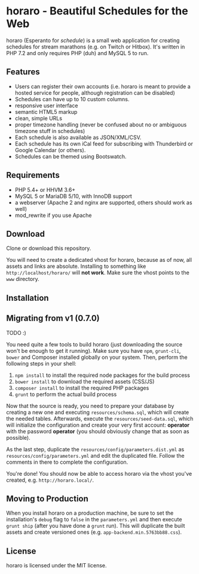 horaro - Beautiful Schedules for the Web
========================================

horaro (Esperanto for *schedule*) is a small web application for creating
schedules for stream marathons (e.g. on Twitch or Hitbox). It's written in
PHP 7.2 and only requires PHP (duh) and MySQL 5 to run.

Features
--------

* Users can register their own accounts (i.e. horaro is meant to provide a
  hosted service for people, although registration can be disabled)
* Schedules can have up to 10 custom columns.
* responsive user interface
* semantic HTML5 markup
* clean, simple URLs
* proper timezone handling (never be confused about no or ambiguous timezone
  stuff in schedules)
* Each schedule is also available as JSON/XML/CSV.
* Each schedule has its own iCal feed for subscribing with Thunderbird or
  Google Calendar (or others).
* Schedules can be themed using Bootswatch.

Requirements
------------

* PHP 5.4+ or HHVM 3.6+
* MySQL 5 or MariaDB 5/10, with InnoDB support
* a webserver (Apache 2 and nginx are supported, others should work as well)
* mod_rewrite if you use Apache

Download
--------

Clone or download this repository.

You will need to create a dedicated vhost for horaro, because as of now, all
assets and links are absolute. Installing to something like
``http://localhost/horaro/`` will **not work**. Make sure the vhost points to
the ``www`` directory.

Installation
------------

## Migrating from v1 (0.7.0)
TODO :)

You need quite a few tools to build horaro (just downloading the source won't be
enough to get it running). Make sure you have ``npm``, ``grunt-cli``, ``bower``
and Composer installed globally on your system. Then, perform the following steps
in your shell:

1. ``npm install`` to install the required node packages for the build process
2. ``bower install`` to download the required assets (CSS/JS)
3. ``composer install`` to install the required PHP packages
4. ``grunt`` to perform the actual build process

Now that the source is ready, you need to prepare your database by creating a
new one and executing ``resources/schema.sql``, which will create the needed
tables. Afterwards, execute the ``resources/seed-data.sql``, which will
initialize the configuration and create your very first account: **operator**
with the password **operator** (you should obviously change that as soon as
possible).

As the last step, duplicate the ``resources/config/parameters.dist.yml`` as
``resources/config/parameters.yml`` and edit the duplicated file. Follow the
comments in there to complete the configuration.

You're done! You should now be able to access horaro via the vhost you've created,
e.g. ``http://horaro.local/``.

Moving to Production
--------------------

When you install horaro on a production machine, be sure to set the installation's
``debug`` flag to ``false`` in the ``parameters.yml`` and then execute
``grunt ship`` (after you have done a ``grunt`` run). This will duplicate the
built assets and create versioned ones (e.g. ``app-backend.min.5763bb88.css``).

License
-------

horaro is licensed under the MIT license.
